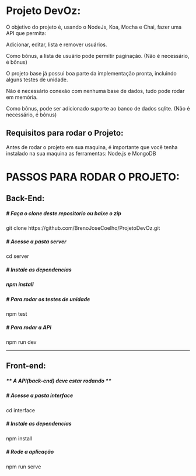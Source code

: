 <h1>Projeto DevOz: </h1>

<p>O objetivo do projeto é, usando o NodeJs, Koa, Mocha e Chai, fazer uma API que permita:</p>
<p>Adicionar, editar, lista e remover usuários. </p>
<p>Como bônus, a lista de usuário pode permitir paginação. (Não é necessário, é bônus)</p>
<p>O projeto base já possui boa parte da implementação pronta, incluindo alguns testes de unidade.</p>
<p>Não é necessário conexão com nenhuma base de dados, tudo pode rodar em memória.</p>
<p>Como bônus, pode ser adicionado suporte ao banco de dados sqlite. (Não é necessário, é bônus)</p>

<h2>Requisitos para rodar o Projeto:</h2>

<p> Antes de rodar o projeto em sua maquina, é importante que você tenha instalado na sua maquina as ferramentas: Node.js e MongoDB</p>

<h1>PASSOS PARA RODAR O PROJETO:</h1>

<h2>Back-End:</h2>


<h5># Faça o clone deste repositorio ou baixe o zip</h5>
<p>git clone https://github.com/BrenoJoseCoelho/ProjetoDevOz.git </p>

<h5># Acesse a pasta server</h5>
<p>cd server</p>

<h5># Instale as dependencias<h5>
<p>npm install</p>

<h5># Para rodar os testes de unidade</h5>
<p>npm test</p>

<h5># Para rodar a API</h5>
<p>npm run dev<p>

<hr>

<h2>Front-end:</h2>
<h5>** A API(back-end) deve estar rodando **</h5>

<h5> # Acesse a pasta interface </h5>
<p>cd interface</p>

<h5># Instale as dependencias</h5>
<p>npm install</p>

<h5># Rode a aplicação</h5>
<p>npm run serve</p>